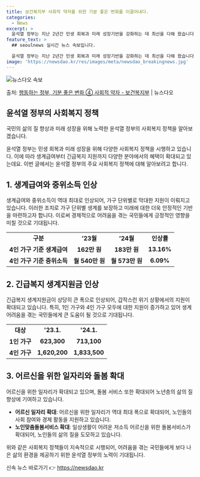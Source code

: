 ```yaml
---
title: 보건복지부 사회적 약자를 위한 기분 좋은 변화를 이끌어내다.
categories:
  - News
excerpt: >
  윤석열 정부는 지난 2년간 민생 회복과 미래 성장기반을 강화하는 데 최선을 다해 왔습니다. 앞으로도 국민만 …
feature_text: >
  ## seoulnews 실시간 뉴스 속보입니다.

  윤석열 정부는 지난 2년간 민생 회복과 미래 성장기반을 강화하는 데 최선을 다해 왔습니다. 앞으로도 국민만 …
image: 'https://newsdao.kr/res/images/meta/newsdao_breakingnews.jpg'
---
```


![뉴스다오 속보](https://newsdao.kr/res/images/meta/newsdao_breakingnews.jpg)

<p>출처: <a href="https://newsdao.kr/3798" rel="dofollow">행동하는 정부, 기분 좋은 변화 ④ 사회적 약자 - 보건복지부</a> | 뉴스다오</p>

<h2 data-ke-size="size26">윤석열 정부의 사회복지 정책</h2>
국민의 삶의 질 향상과 미래 성장을 위해 노력한 윤석열 정부의 사회복지 정책을 알아보겠습니다.

<p data-ke-size="size16">윤석열 정부는 민생 회복과 미래 성장을 위해 다양한 사회복지 정책을 시행하고 있습니다. 이에 따라 생계급여부터 긴급복지 지원까지 다양한 분야에서의 혜택이 확대되고 있는데요. 이번 글에서는 윤석열 정부의 주요 사회복지 정책에 대해 알아보려고 합니다.</p>

<h2 data-ke-size="size24">1. 생계급여와 중위소득 인상</h2>
<p data-ke-size="size16">생계급여와 중위소득이 역대 최대로 인상되어, 가구 단위별로 막대한 지원이 이뤄지고 있습니다. 이러한 조치로 가구 단위별 생계를 보장하고 미래에 대한 더욱 안정적인 기반을 마련하고자 합니다. 이로써 경제적으로 어려움을 겪는 국민들에게 긍정적인 영향을 미칠 것으로 기대됩니다.</p>

<table>
  <tr>
    <td style="text-align: center; height: 17px;"><b>구분</b></td>
    <td style="text-align: center; height: 17px;"><b>’23월</b></td>
    <td style="text-align: center; height: 17px;"><b>’24월</b></td>
    <td style="text-align: center; height: 17px;"><b>인상률</b></td>
  </tr>
  <tr>
    <td style="text-align: center; height: 17px;"><b>4인 가구 기준 생계급여</b></td>
    <td style="text-align: center; height: 17px;"><b>162만 원</b></td>
    <td style="text-align: center; height: 17px;"><b>183만 원</b></td>
    <td style="text-align: center; height: 17px;"><b>13.16%</b></td>
  </tr>
  <tr>
    <td style="text-align: center; height: 17px;"><b>4인 가구 기준 중위소득</b></td>
    <td style="text-align: center; height: 17px;"><b>월 540만 원</b></td>
    <td style="text-align: center; height: 17px;"><b>월 573만 원</b></td>
    <td style="text-align: center; height: 17px;"><b>6.09%</b></td>
  </tr>
</table>

<h2 data-ke-size="size24">2. 긴급복지 생계지원금 인상</h2>
<p data-ke-size="size16">긴급복지 생계지원금이 상당히 큰 폭으로 인상되어, 갑작스런 위기 상황에서의 지원이 확대되고 있습니다. 특히, 1인 가구와 4인 가구 모두에 대한 지원이 증가하고 있어 생계 어려움을 겪는 국민들에게 큰 도움이 될 것으로 기대됩니다.</p>

<table>
  <tr>
    <td style="text-align: center; height: 17px;"><b>대상</b></td>
    <td style="text-align: center; height: 17px;"><b>'23.1.</b></td>
    <td style="text-align: center; height: 17px;"><b>'24.1.</b></td>
  </tr>
  <tr>
    <td style="text-align: center; height: 17px;"><b>1인 가구</b></td>
    <td style="text-align: center; height: 17px;"><b>623,300</b></td>
    <td style="text-align: center; height: 17px;"><b>713,100</b></td>
  </tr>
  <tr>
    <td style="text-align: center; height: 17px;"><b>4인 가구</b></td>
    <td style="text-align: center; height: 17px;"><b>1,620,200</b></td>
    <td style="text-align: center; height: 17px;"><b>1,833,500</b></td>
  </tr>
</table>

<h2 data-ke-size="size24">3. 어르신을 위한 일자리와 돌봄 확대</h2>
<p data-ke-size="size16">어르신을 위한 일자리가 확대되고 있으며, 돌봄 서비스 또한 확대되어 노년층의 삶의 질 향상에 기여하고 있습니다.</p>

<ul>
    <li><b>어르신 일자리 확대</b>: 어르신을 위한 일자리가 역대 최대 폭으로 확대되어, 노인들의 사회 참여와 경제 활동을 지원하고 있습니다.</li>
    <li><b>노인맞춤돌봄서비스 확대</b>: 일상생활이 어려운 저소득 어르신을 위한 돌봄서비스가 확대되어, 노인들의 삶의 질을 도모하고 있습니다.</li>
</ul>

<p data-ke-size="size16">위와 같은 사회복지 정책들이 지속적으로 시행되어, 어려움을 겪는 국민들에게 보다 나은 삶의 환경을 제공하기 위한 윤석열 정부의 노력이 기대됩니다.</p>
<p data-ke-size="size16"></p> 

신속 뉴스 바로가기 👉 <a href="https://newsdao.kr" rel="dofollow">https://newsdao.kr</a>


